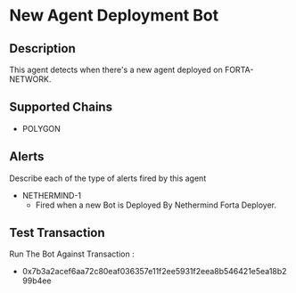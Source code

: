 # New Agent Deployment Bot

## Description

This agent detects when there's a new agent deployed on FORTA-NETWORK.

## Supported Chains

- POLYGON

## Alerts

Describe each of the type of alerts fired by this agent

- NETHERMIND-1
  - Fired when a new Bot is Deployed By Nethermind Forta Deployer.

## Test Transaction

Run The Bot Against Transaction :

- 0x7b3a2acef6aa72c80eaf036357e11f2ee5931f2eea8b546421e5ea18b299b4ee
